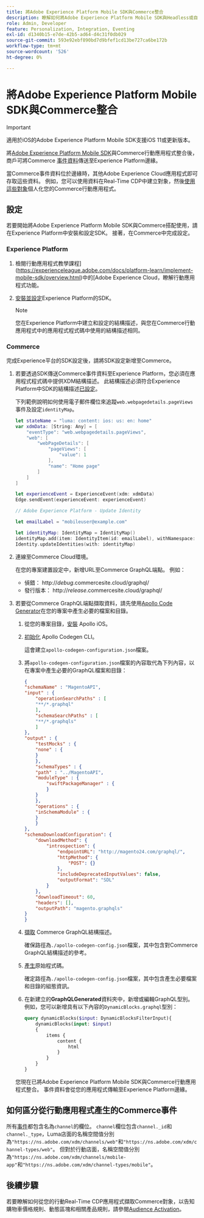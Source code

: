 ```yaml
---
title: 將Adobe Experience Platform Mobile SDK與Commerce整合
description: 瞭解如何將Adobe Experience Platform Mobile SDK與Headless或自訂Commerce店面搭配使用。
role: Admin, Developer
feature: Personalization, Integration, Eventing
exl-id: d1340b15-e7de-42b5-ad64-d4c31f0db029
source-git-commit: 593e92ebf890bd7d9bfef1cd13be727ca6be172b
workflow-type: tm+mt
source-wordcount: '526'
ht-degree: 0%

---
```


# 將Adobe Experience Platform Mobile SDK與Commerce整合

>[!IMPORTANT]
>
>適用於iOS的Adobe Experience Platform Mobile SDK支援iOS 11或更新版本。

將[Adobe Experience Platform Mobile SDK](https://developer.adobe.com/client-sdks/home/)與Commerce行動應用程式整合後，商戶可將Commerce [事件資料](events.md)傳送至Experience Platform邊緣。

當Commerce事件資料位於邊緣時，其他Adobe Experience Cloud應用程式即可存取這些資料。 例如，您可以使用資料在Real-Time CDP中建立對象，然後[使用這些對象](https://experienceleague.adobe.com/docs/commerce-admin/customers/audience-activation.html)個人化您的Commerce行動應用程式。

## 設定

若要開始將Adobe Experience Platform Mobile SDK與Commerce搭配使用，請在Experience Platform中安裝和設定SDK。 接著，在Commerce中完成設定。

### Experience Platform

1. 檢閱行動應用程式教學課程](https://experienceleague.adobe.com/docs/platform-learn/implement-mobile-sdk/overview.html)中的[Adobe Experience Cloud，瞭解行動應用程式功能。

1. [安裝並設定](https://developer.adobe.com/client-sdks/documentation/getting-started/)Experience Platform的SDK。

   >[!NOTE]
   >
   >您在Experience Platform中建立和設定的結構描述，與您在Commerce行動應用程式中的應用程式程式碼中使用的結構描述相同。

### Commerce

完成Experience平台的SDK設定後，請將SDK設定新增至Commerce。

1. 若要透過SDK傳送Commerce事件資料至Experience Platform，您必須在應用程式程式碼中提供XDM結構描述。 此結構描述必須符合Experience Platform中SDK的結構描述[已設定](https://developer.adobe.com/client-sdks/home/getting-started/set-up-schemas-and-datasets/)。

   下列範例說明如何使用電子郵件欄位來追蹤`web.webpagedetails.pageViews`事件及設定`identityMap`。

   ```swift
   let stateName = "luma: content: ios: us: en: home"
   var xdmData: [String: Any] = [
       "eventType": "web.webpagedetails.pageViews",
       "web": [
           "webPageDetails": [
               "pageViews": [
                   "value": 1
               ],
               "name": "Home page"
           ]
       ]
   ]
   
   let experienceEvent = ExperienceEvent(xdm: xdmData)
   Edge.sendEvent(experienceEvent: experienceEvent)
   
   // Adobe Experience Platform - Update Identity
   
   let emailLabel = "mobileuser@example.com"
   
   let identityMap: IdentityMap = IdentityMap()
   identityMap.add(item: IdentityItem(id: emailLabel), withNamespace: "Email")
   Identity.updateIdentities(with: identityMap)
   ```

1. 連線至Commerce Cloud環境。

   在您的專案建置設定中，新增URL至Commerce GraphQL端點。 例如：

   - 偵錯： http://_debug_.commercesite.cloud/graphql/
   - 發行版本： http://_release_.commercesite.cloud/graphql/

1. 若要從Commerce GraphQL端點擷取資料，請先使用[Apollo Code Generator](https://www.apollographql.com/docs/ios/)在您的專案中產生必要的檔案和目錄。

   1. 從您的專案目錄，[安裝](https://www.apollographql.com/docs/ios/get-started#1-install-the-apollo-frameworks) Apollo iOS。

   1. [初始化](https://www.apollographql.com/docs/ios/code-generation/codegen-cli/#initialize) Apollo Codegen CLI。

      這會建立`apollo-codegen-configuration.json`檔案。

   1. 將`apollo-codegen-configuration.json`檔案的內容取代為下列內容，以在專案中產生必要的GraphQL檔案和目錄：

      ```json
      {
      "schemaName" : "MagentoAPI",
      "input" : {
          "operationSearchPaths" : [
          "**/*.graphql"
          ],
          "schemaSearchPaths" : [
          "**/*.graphqls"
          ]
      },
      "output" : {
          "testMocks" : {
          "none" : {
          }
          },
          "schemaTypes" : {
          "path" : "../MagentoAPI",
          "moduleType" : {
              "swiftPackageManager" : {
              }
          }
          },
          "operations" : {
          "inSchemaModule" : {
          }
          }
      },
      "schemaDownloadConfiguration": {
          "downloadMethod": {
              "introspection": {
                  "endpointURL": "http://magento24.com/graphql/",
                  "httpMethod": {
                      "POST": {}
                  },
                  "includeDeprecatedInputValues": false,
                  "outputFormat": "SDL"
              }
          },
          "downloadTimeout": 60,
          "headers": [],
          "outputPath": "magento.graphqls"
      }
      }
      ```

   1. [擷取](https://www.apollographql.com/docs/ios/code-generation/codegen-cli/#fetch-schema) Commerce GraphQL結構描述。

      確保路徑為`./apollo-codegen-config.json`檔案，其中包含對Commerce GraphQL結構描述的參考。

   1. [產生](https://www.apollographql.com/docs/ios/code-generation/codegen-cli/#generate)原始程式碼。

      確定路徑為`./apollo-codegen-config.json`檔案，其中包含產生必要檔案和目錄的組態資訊。

   1. 在新建立的&#x200B;**GraphQLGenerated**&#x200B;資料夾中，新增或編輯GraphQL型別。 例如，您可以新增具有以下內容的`DynamicBlocks.graphql`型別：

      ```graphql
      query dynamicBlocks($input: DynamicBlocksFilterInput){
          dynamicBlocks(input: $input)
          {
              items {
                  content {
                      html
                  }
              }
          }
      }
      ```

   您現在已將Adobe Experience Platform Mobile SDK與Commerce行動應用程式整合。 事件資料會從您的應用程式傳輸至Experience Platform邊緣。

## 如何區分從行動應用程式產生的Commerce事件

所有[事件](events.md)都包含名為`channel`的欄位。 `channel`欄位包含`channel._id`和`channel._type`，Luma店面的名稱空間值分別為`"https://ns.adobe.com/xdm/channels/web"`和`"https://ns.adobe.com/xdm/channel-types/web"`。 但對於行動店面，名稱空間值分別為`"https://ns.adobe.com/xdm/channels/mobile-app"`和`"https://ns.adobe.com/xdm/channel-types/mobile"`。

## 後續步驟

若要瞭解如何從您的行動Real-Time CDP應用程式擷取Commerce對象，以告知購物車價格規則、動態區塊和相關產品規則，請參閱[Audience Activation](https://experienceleague.adobe.com/docs/commerce-admin/customers/audience-activation.html#retrieve-audiences-using-the-adobe-experience-platform-mobile-sdk)。
